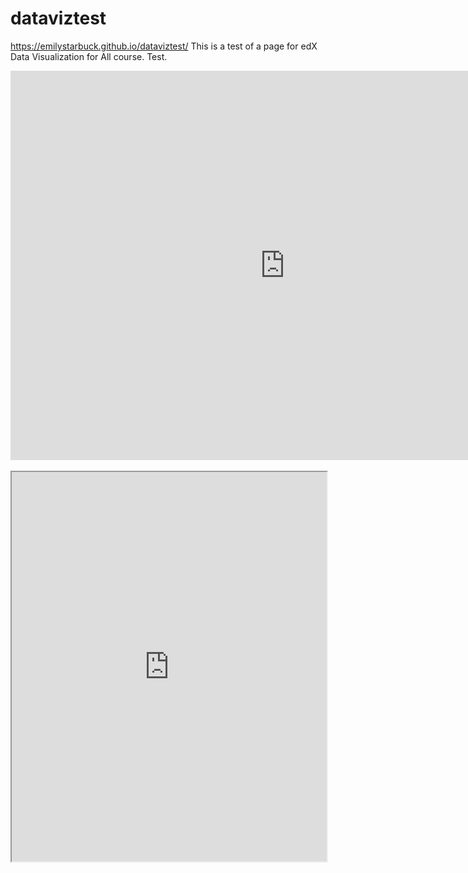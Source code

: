 # dataviztest
https://emilystarbuck.github.io/dataviztest/
This is a test of a page for edX Data Visualization for All course. Test.
<iframe width="877.3584905660377" height="623" seamless frameborder="0" scrolling="no" src="https://docs.google.com/spreadsheets/d/1H91y8jiF12BKutx6UFRw1XJSpsIeFk8zlp01BmQ8vIM/pubchart?oid=425207046&amp;format=interactive"></iframe><br><br>
<iframe src="https://emilystarbuck.github.io/highcharts-scatter-csv/" width="100%" height="623"></iframe>
